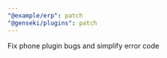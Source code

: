 ```yaml
---
"@example/erp": patch
"@genseki/plugins": patch
---
```


Fix phone plugin bugs and simplify error code
